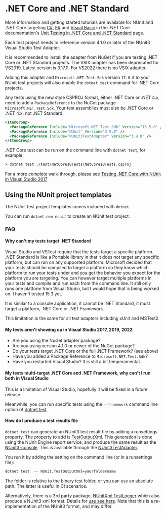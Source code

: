 # .NET Core and .NET Standard

More information and getting started tutorials are available for NUnit and .NET Core targeting [C#](https://docs.microsoft.com/en-us/dotnet/core/testing/unit-testing-with-nunit), [F#](https://docs.microsoft.com/en-us/dotnet/core/testing/unit-testing-fsharp-with-nunit) and [Visual Basic](https://docs.microsoft.com/en-us/dotnet/core/testing/unit-testing-visual-basic-with-nunit) in the .NET Core documentation's [Unit Testing in .NET Core and .NET Standard](https://docs.microsoft.com/en-us/dotnet/core/testing/) page.

Each test project needs to reference version 4.1.0 or later of the NUnit3 Visual Studio Test Adapter.

It is recommended to install the adapter from NuGet if you are testing .NET Core or .NET Standard projects.
The VSIX adapter has been deprecated for VS2019. Latest version is 3.17.0. For VS2022 there is no VSIX adapter.

Adding this adapter and `Microsoft.NET.Test.Sdk` version `17.0.0` to your NUnit test projects will also enable the `dotnet test` command for .NET Core projects.

Any tests using the new style CSPROJ format, either .NET Core or .NET 4.x, need to add a `PackageReference` to the NuGet package `Microsoft.NET.Test.Sdk`. Your test assemblies must also be .NET Core or .NET 4.x, not .NET Standard.

```xml
<ItemGroup>
  <PackageReference Include="Microsoft.NET.Test.Sdk" Version="15.5.0" />
  <PackageReference Include="NUnit" Version="3.9.0" />
  <PackageReference Include="NUnit3TestAdapter" Version="3.9.0" />
</ItemGroup>
```

.NET Core test can be run on the command line with `dotnet test`, for example,

```cmd
> dotnet test .\test\NetCore10Tests\NetCore10Tests.csproj
```

For a more complete walk-through, please see [Testing .NET Core with NUnit in Visual Studio 2017](http://www.alteridem.net/2017/05/04/test-net-core-nunit-vs2017/)

## Using the NUnit project templates

The NUnit test project templates comes included with `dotnet`.

You can run `dotnet new nunit` to create an NUnit test project.

### FAQ

#### Why can't my tests target .NET Standard

Visual Studio and VSTest require that the tests target a specific platform. .NET Standard is like a Portable library in that it does not target any specific platform, but can run on any supported platform. Microsoft decided that your tests should be compiled to target a platform so they know which platform to run your tests under and you get the behavior you expect for the platform you are targeting. You can however target multiple platforms in your tests and compile and run each from the command line. It still only runs one platform from Visual Studio, but I would hope that is being worked on. I haven't tested 15.3 yet.

It is similar to a console application, it cannot be .NET Standard, it must target a platform, .NET Core or .NET Framework.

This limitation is the same for all test adapters including xUnit and MSTest2.

#### My tests aren't showing up in Visual Studio 2017, 2019, 2022

- Are you using the NuGet adapter package?
- Are you using version 4.1.0 or newer of the NuGet package?
- Do your tests target .NET Core or the full .NET Framework? (see above)
- Have you added a Package Reference to `Microsoft.NET.Test.Sdk`?
- Have you restarted Visual Studio? It is still a bit temperamental.

#### My tests multi-target .NET Core and .NET Framework, why can't I run both in Visual Studio

This is a limitation of Visual Studio, hopefully it will be fixed in a future release.

Meanwhile, you can run specific tests using the `--framework` command line option of [dotnet test](https://docs.microsoft.com/en-ca/dotnet/core/tools/dotnet-test?tabs=netcore2x)

#### How do I produce a test results file

`dotnet test` can generate an NUnit3 test result file by adding a runsettings property. The property to add is [TestOutputXml](https://docs.nunit.org/articles/vs-test-adapter/Tips-And-Tricks.html#testoutputxml). This generation is done using the NUnit Engine report service, and produce the same result as the [NUnit3-console](https://www.nuget.org/packages/NUnit.Console/). This is available through the [NUnit3TestAdapter](https://www.nuget.org/packages/NUnit3TestAdapter).

You run it by adding the setting on the command line (or in a runsettings file):

```cmd
dotnet test  -- NUnit.TestOutputXml=yourfoldername
```

The folder is relative to the binary test folder, or you can use an absolute path. The latter is useful in CI scenarios.

Alternatively, there is a 3rd party package, [NUnitXml.TestLogger](https://www.nuget.org/packages/NunitXml.TestLogger/) which also produce a NUnit3 xml format. Details for [use see here](https://github.com/spekt/nunit.testlogger). Note that this is a re-implementation of the NUnit3 format, and may differ.
